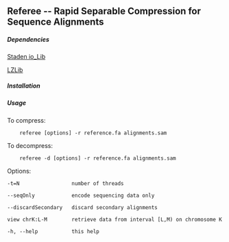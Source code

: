 ## Referee -- Rapid Separable Compression for Sequence Alignments

##### Dependencies

[Staden io_Lib](http://sourceforge.net/projects/staden/files/io_lib/)

[LZLib](http://www.nongnu.org/lzip/lzlib.html)

##### Installation



##### Usage

To compress:

```
	referee [options] -r reference.fa alignments.sam
```

To decompress:

```
	referee -d [options] -r reference.fa alignments.sam
```

Options:

	-t=N                 number of threads

	--seqOnly            encode sequencing data only

	--discardSecondary   discard secondary alignments

	view chrK:L-M        retrieve data from interval [L,M) on chromosome K

	-h, --help           this help
